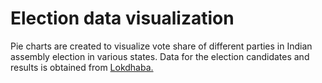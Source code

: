 # Election data visualization

Pie charts are created to visualize vote share of different parties in Indian assembly election in various states. Data for the election candidates and results is obtained from <a href="https://lokdhaba.ashoka.edu.in/">Lokdhaba.</a>